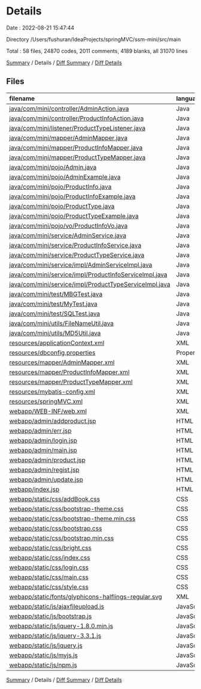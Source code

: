 # Details

Date : 2022-08-21 15:47:44

Directory /Users/fushuran/IdeaProjects/springMVC/ssm-mini/src/main

Total : 58 files,  24870 codes, 2011 comments, 4189 blanks, all 31070 lines

[Summary](results.md) / Details / [Diff Summary](diff.md) / [Diff Details](diff-details.md)

## Files
| filename | language | code | comment | blank | total |
| :--- | :--- | ---: | ---: | ---: | ---: |
| [java/com/mini/controller/AdminAction.java](/java/com/mini/controller/AdminAction.java) | Java | 24 | 1 | 7 | 32 |
| [java/com/mini/controller/ProductInfoAction.java](/java/com/mini/controller/ProductInfoAction.java) | Java | 141 | 0 | 24 | 165 |
| [java/com/mini/listener/ProductTypeListener.java](/java/com/mini/listener/ProductTypeListener.java) | Java | 22 | 1 | 11 | 34 |
| [java/com/mini/mapper/AdminMapper.java](/java/com/mini/mapper/AdminMapper.java) | Java | 18 | 0 | 12 | 30 |
| [java/com/mini/mapper/ProductInfoMapper.java](/java/com/mini/mapper/ProductInfoMapper.java) | Java | 21 | 0 | 15 | 36 |
| [java/com/mini/mapper/ProductTypeMapper.java](/java/com/mini/mapper/ProductTypeMapper.java) | Java | 18 | 0 | 12 | 30 |
| [java/com/mini/pojo/Admin.java](/java/com/mini/pojo/Admin.java) | Java | 24 | 0 | 9 | 33 |
| [java/com/mini/pojo/AdminExample.java](/java/com/mini/pojo/AdminExample.java) | Java | 314 | 0 | 85 | 399 |
| [java/com/mini/pojo/ProductInfo.java](/java/com/mini/pojo/ProductInfo.java) | Java | 73 | 0 | 26 | 99 |
| [java/com/mini/pojo/ProductInfoExample.java](/java/com/mini/pojo/ProductInfoExample.java) | Java | 587 | 0 | 150 | 737 |
| [java/com/mini/pojo/ProductType.java](/java/com/mini/pojo/ProductType.java) | Java | 17 | 0 | 6 | 23 |
| [java/com/mini/pojo/ProductTypeExample.java](/java/com/mini/pojo/ProductTypeExample.java) | Java | 258 | 0 | 71 | 329 |
| [java/com/mini/pojo/vo/ProductInfoVo.java](/java/com/mini/pojo/vo/ProductInfoVo.java) | Java | 48 | 0 | 13 | 61 |
| [java/com/mini/service/AdminService.java](/java/com/mini/service/AdminService.java) | Java | 5 | 0 | 4 | 9 |
| [java/com/mini/service/ProductInfoService.java](/java/com/mini/service/ProductInfoService.java) | Java | 15 | 5 | 14 | 34 |
| [java/com/mini/service/ProductTypeService.java](/java/com/mini/service/ProductTypeService.java) | Java | 6 | 0 | 4 | 10 |
| [java/com/mini/service/impl/AdminServiceImpl.java](/java/com/mini/service/impl/AdminServiceImpl.java) | Java | 28 | 2 | 7 | 37 |
| [java/com/mini/service/impl/ProductInfoServiceImpl.java](/java/com/mini/service/impl/ProductInfoServiceImpl.java) | Java | 54 | 1 | 12 | 67 |
| [java/com/mini/service/impl/ProductTypeServiceImpl.java](/java/com/mini/service/impl/ProductTypeServiceImpl.java) | Java | 17 | 0 | 5 | 22 |
| [java/com/mini/test/MBGTest.java](/java/com/mini/test/MBGTest.java) | Java | 22 | 0 | 5 | 27 |
| [java/com/mini/test/MyTest.java](/java/com/mini/test/MyTest.java) | Java | 10 | 0 | 3 | 13 |
| [java/com/mini/test/SQLTest.java](/java/com/mini/test/SQLTest.java) | Java | 24 | 0 | 4 | 28 |
| [java/com/mini/utils/FileNameUtil.java](/java/com/mini/utils/FileNameUtil.java) | Java | 17 | 0 | 6 | 23 |
| [java/com/mini/utils/MD5Util.java](/java/com/mini/utils/MD5Util.java) | Java | 27 | 0 | 5 | 32 |
| [resources/applicationContext.xml](/resources/applicationContext.xml) | XML | 64 | 0 | 11 | 75 |
| [resources/dbconfig.properties](/resources/dbconfig.properties) | Properties | 4 | 0 | 0 | 4 |
| [resources/mapper/AdminMapper.xml](/resources/mapper/AdminMapper.xml) | XML | 181 | 0 | 0 | 181 |
| [resources/mapper/ProductInfoMapper.xml](/resources/mapper/ProductInfoMapper.xml) | XML | 286 | 0 | 0 | 286 |
| [resources/mapper/ProductTypeMapper.xml](/resources/mapper/ProductTypeMapper.xml) | XML | 164 | 0 | 0 | 164 |
| [resources/mybatis-config.xml](/resources/mybatis-config.xml) | XML | 15 | 0 | 3 | 18 |
| [resources/springMVC.xml](/resources/springMVC.xml) | XML | 25 | 0 | 8 | 33 |
| [webapp/WEB-INF/web.xml](/webapp/WEB-INF/web.xml) | XML | 54 | 0 | 7 | 61 |
| [webapp/admin/addproduct.jsp](/webapp/admin/addproduct.jsp) | HTML | 121 | 0 | 12 | 133 |
| [webapp/admin/err.jsp](/webapp/admin/err.jsp) | HTML | 35 | 0 | 7 | 42 |
| [webapp/admin/login.jsp](/webapp/admin/login.jsp) | HTML | 49 | 0 | 6 | 55 |
| [webapp/admin/main.jsp](/webapp/admin/main.jsp) | HTML | 58 | 0 | 9 | 67 |
| [webapp/admin/product.jsp](/webapp/admin/product.jsp) | HTML | 250 | 1 | 32 | 283 |
| [webapp/admin/regist.jsp](/webapp/admin/regist.jsp) | HTML | 48 | 0 | 5 | 53 |
| [webapp/admin/update.jsp](/webapp/admin/update.jsp) | HTML | 127 | 0 | 15 | 142 |
| [webapp/index.jsp](/webapp/index.jsp) | HTML | 15 | 0 | 2 | 17 |
| [webapp/static/css/addBook.css](/webapp/static/css/addBook.css) | CSS | 61 | 6 | 10 | 77 |
| [webapp/static/css/bootstrap-theme.css](/webapp/static/css/bootstrap-theme.css) | CSS | 581 | 6 | 1 | 588 |
| [webapp/static/css/bootstrap-theme.min.css](/webapp/static/css/bootstrap-theme.min.css) | CSS | 1 | 5 | 0 | 6 |
| [webapp/static/css/bootstrap.css](/webapp/static/css/bootstrap.css) | CSS | 6,742 | 8 | 8 | 6,758 |
| [webapp/static/css/bootstrap.min.css](/webapp/static/css/bootstrap.min.css) | CSS | 5,195 | 9 | 947 | 6,151 |
| [webapp/static/css/bright.css](/webapp/static/css/bright.css) | CSS | 51 | 1 | 7 | 59 |
| [webapp/static/css/index.css](/webapp/static/css/index.css) | CSS | 127 | 15 | 21 | 163 |
| [webapp/static/css/login.css](/webapp/static/css/login.css) | CSS | 57 | 3 | 10 | 70 |
| [webapp/static/css/main.css](/webapp/static/css/main.css) | CSS | 18 | 0 | 2 | 20 |
| [webapp/static/css/style.css](/webapp/static/css/style.css) | CSS | 4 | 0 | 0 | 4 |
| [webapp/static/fonts/glyphicons-halflings-regular.svg](/webapp/static/fonts/glyphicons-halflings-regular.svg) | XML | 288 | 0 | 0 | 288 |
| [webapp/static/js/ajaxfileupload.js](/webapp/static/js/ajaxfileupload.js) | JavaScript | 158 | 21 | 22 | 201 |
| [webapp/static/js/bootstrap.js](/webapp/static/js/bootstrap.js) | JavaScript | 1,597 | 198 | 583 | 2,378 |
| [webapp/static/js/jquery-1.8.0.min.js](/webapp/static/js/jquery-1.8.0.min.js) | JavaScript | 1 | 1 | 0 | 2 |
| [webapp/static/js/jquery-3.3.1.js](/webapp/static/js/jquery-3.3.1.js) | JavaScript | 6,689 | 1,725 | 1,951 | 10,365 |
| [webapp/static/js/jquery.js](/webapp/static/js/jquery.js) | JavaScript | 1 | 1 | 0 | 2 |
| [webapp/static/js/myjs.js](/webapp/static/js/myjs.js) | JavaScript | 1 | 0 | 0 | 1 |
| [webapp/static/js/npm.js](/webapp/static/js/npm.js) | JavaScript | 12 | 1 | 0 | 13 |

[Summary](results.md) / Details / [Diff Summary](diff.md) / [Diff Details](diff-details.md)